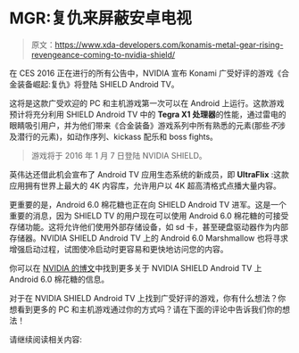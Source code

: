 # MGR:复仇来屏蔽安卓电视

> 原文：<https://www.xda-developers.com/konamis-metal-gear-rising-revengeance-coming-to-nvidia-shield/>

在 CES 2016 正在进行的所有公告中，NVIDIA 宣布 Konami 广受好评的游戏《合金装备崛起:复仇》将登陆 SHIELD Android TV。

这将是这款广受欢迎的 PC 和主机游戏第一次可以在 Android 上运行。这款游戏预计将充分利用 SHIELD Android TV 中的 **Tegra X1 处理器**的性能，通过雷电的眼睛吸引用户，并为他们带来《合金装备》游戏系列中所有熟悉的元素(那些*不*涉及潜行的元素)，如动作序列、kickass 配乐和 boss fights。

> 游戏将于 2016 年 1 月 7 日登陆 NVIDIA SHIELD。

英伟达还借此机会宣布了 Android TV 应用生态系统的新成员，即 **UltraFlix** :这款应用拥有世界上最大的 4K 内容库，允许用户以 4K 超高清格式点播大量内容。

更重要的是，Android 6.0 棉花糖也正在向 SHIELD Android TV 进军。这是一个重要的消息，因为 SHIELD TV 的用户现在可以使用 Android 6.0 棉花糖的可接受存储功能。这将允许他们使用外部存储设备，如 sd 卡，甚至硬盘驱动器作为内部存储器。NVIDIA SHIELD Android TV 上的 Android 6.0 Marshmallow 也将寻求增强启动过程，试图使冷启动时更容易和更快地访问您的内容。

你可以在 [NVIDIA 的博文](http://blogs.nvidia.com/blog/2016/01/05/shield-android-marshmallow/)中找到更多关于 NVIDIA SHIELD Android TV 上 Android 6.0 棉花糖的信息。

对于在 NVIDIA SHIELD Android TV 上找到广受好评的游戏，你有什么想法？你想看到更多的 PC 和主机游戏通过你的方式吗？请在下面的评论中告诉我们你的想法！

请继续阅读相关内容: